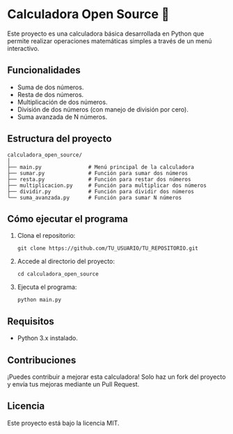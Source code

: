 # Calculadora Open Source 🧮

Este proyecto es una calculadora básica desarrollada en Python que permite realizar operaciones matemáticas simples a través de un menú interactivo.

## Funcionalidades

- Suma de dos números.
- Resta de dos números.
- Multiplicación de dos números.
- División de dos números (con manejo de división por cero).
- Suma avanzada de N números.

## Estructura del proyecto

```
calculadora_open_source/
│
├── main.py               # Menú principal de la calculadora
├── sumar.py              # Función para sumar dos números
├── resta.py              # Función para restar dos números
├── multiplicacion.py     # Función para multiplicar dos números
├── dividir.py            # Función para dividir dos números
└── suma_avanzada.py      # Función para sumar N números
```

## Cómo ejecutar el programa

1. Clona el repositorio:
   ```
   git clone https://github.com/TU_USUARIO/TU_REPOSITORIO.git
   ```

2. Accede al directorio del proyecto:
   ```
   cd calculadora_open_source
   ```

3. Ejecuta el programa:
   ```
   python main.py
   ```

## Requisitos

- Python 3.x instalado.

## Contribuciones

¡Puedes contribuir a mejorar esta calculadora! Solo haz un fork del proyecto y envía tus mejoras mediante un Pull Request.

## Licencia

Este proyecto está bajo la licencia MIT.
